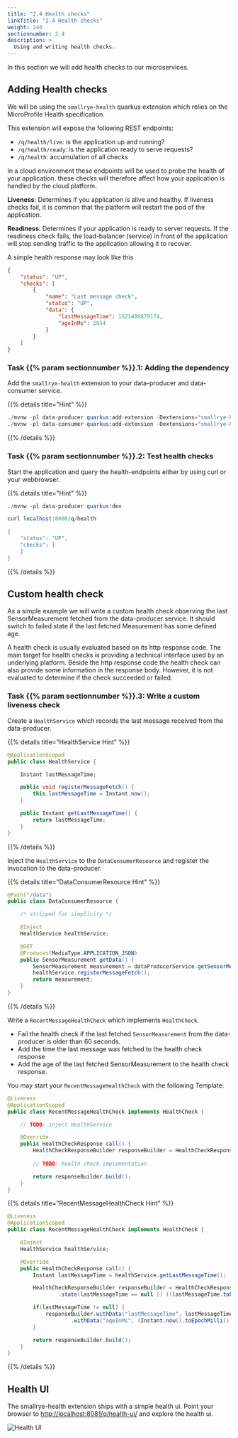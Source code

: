 ```yaml
---
title: "2.4 Health checks"
linkTitle: "2.4 Health checks"
weight: 240
sectionnumber: 2.4
description: >
  Using and writing health checks.
---
```


In this section we will add health checks to our microservices.


## Adding Health checks

We will be using the `smallrye-health` quarkus extension which relies on the MicroProfile Health specification.

This extension will expose the following REST endpoints:

* `/q/health/live`: is the application up and running?
* `/q/health/ready`: is the application ready to serve requests?
* `/q/health`: accumulation of all checks

In a cloud environment these endpoints will be used to probe the health of your application. these checks will therefore
affect how your application is handled by the cloud platform.

**Liveness**: Determines if you application is alive and healthy. If liveness checks fail, it is common that the platform
will restart the pod of the application.

**Readiness**: Determines if your application is ready to server requests. If the readiness check fails, the load-balancer
(service) in front of the application will stop sending traffic to the application allowing it to recover.

A simple health response may look like this
```json
{
    "status": "UP",
    "checks": [
        {
            "name": "Last message check",
            "status": "UP",
            "data": {
                "lastMessageTime": 1621409879174,
                "ageInMs": 2854
            }
        }
    ]
}
```


### Task {{% param sectionnumber %}}.1: Adding the dependency

Add the `smallrye-health` extension to your data-producer and data-consumer service.

{{% details title="Hint" %}}
```s
./mvnw -pl data-producer quarkus:add-extension -Dextensions="smallrye-health"
./mvnw -pl data-consumer quarkus:add-extension -Dextensions="smallrye-health"
```
{{% /details %}}


### Task {{% param sectionnumber %}}.2: Test health checks

Start the application and query the health-endpoints either by using curl or your webbrowser.

{{% details title="Hint" %}}
```s
./mvnw -pl data-producer quarkus:dev

curl localhost:8080/q/health 

{
    "status": "UP",
    "checks": [
    ]
}
```
{{% /details %}}


## Custom health check

As a simple example we will write a custom health check observing the last SensorMeasurement fetched from the
data-producer service. It should switch to failed state if the last fetched Measurement has some defined age.

A health check is usually evaluated based on its http response code. The main target for health checks is providing a
technical interface used by an underlying platform. Beside the http response code the health check can also provide some
information in the response body. However, it is not evaluated to determine if the check succeeded or failed.


### Task {{% param sectionnumber %}}.3: Write a custom liveness check

Create a `HealthService` which records the last message received from the data-producer.

{{% details title="HealthService Hint" %}}
```java
@ApplicationScoped
public class HealthService {

    Instant lastMessageTime;

    public void registerMessageFetch() {
        this.lastMessageTime = Instant.now();
    }

    public Instant getLastMessageTime() {
        return lastMessageTime;
    }
}
```
{{% /details %}}

Inject the `HealthService` to the `DataConsumerResource` and register the invocation to the data-producer.

{{% details title="DataConsumerResource Hint" %}}
```java
@Path("/data")
public class DataConsumerResource {

    /* stripped for simplicity */

    @Inject
    HealthService healthService;

    @GET
    @Produces(MediaType.APPLICATION_JSON)
    public SensorMeasurement getData() {
        SensorMeasurement measurement = dataProducerService.getSensorMeasurement();
        healthService.registerMessageFetch();
        return measurement;
    }
}
```
{{% /details %}}

Write a `RecentMessageHealthCheck` which implements `HealthCheck`.

* Fail the health check if the last fetched `SensorMeasurement` from the data-producer is older than 60 seconds.
* Add the time the last message was fetched to the health check response
* Add the age of the last fetched SensorMeasurement to the health check response.

You may start your `RecentMessageHealthCheck` with the following Template:

```java
@Liveness
@ApplicationScoped
public class RecentMessageHealthCheck implements HealthCheck {

    // TODO: inject HealthService

    @Override
    public HealthCheckResponse call() {
        HealthCheckResponseBuilder responseBuilder = HealthCheckResponse.named("Last message check");
        
        // TODO: health check implementation

        return responseBuilder.build();
    }
}
```

{{% details title="RecentMessageHealthCheck Hint" %}}
```java
@Liveness
@ApplicationScoped
public class RecentMessageHealthCheck implements HealthCheck {

    @Inject
    HealthService healthService;

    @Override
    public HealthCheckResponse call() {
        Instant lastMessageTime = healthService.getLastMessageTime();

        HealthCheckResponseBuilder responseBuilder = HealthCheckResponse.named("Last message check")
                .state(lastMessageTime == null || ((lastMessageTime.toEpochMilli() + 60000) >= Instant.now().toEpochMilli()));

        if(lastMessageTime != null) {
            responseBuilder.withData("lastMessageTime", lastMessageTime.toEpochMilli())
                    .withData("ageInMs", (Instant.now().toEpochMilli() - lastMessageTime.toEpochMilli()));
        }

        return responseBuilder.build();
    }
}
```
{{% /details %}}


## Health UI

The smallrye-health extension ships with a simple health ui. Point your browser to <http://localhost:8081/q/health-ui/>
and explore the health ui.

![Health UI](../health-ui.png)
